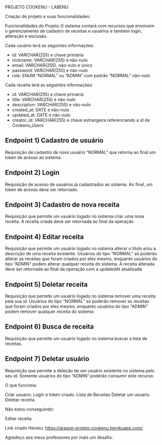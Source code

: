 PROJETO COOKENU - LABENU

Criação de projeto e suas funcionalidades:


Funcionalidades do Projeto
O sistema contará com recursos que envolvem o gerenciamento de cadastro de receitas e usuarios e também login, alteração e exclusão.

Cada usuário terá as seguintes informações:

- id: VARCHAR(255) e chave primária
- nickname: VARCHAR(255) e não-nulo
- email: VARCHAR(255), não-nulo e único
- password: VARCHAR(255) e não-nulo
- role: ENUM “NORMAL” ou “ADMIN” com padrão “NORMAL” não-nulo

Cada receita  terá as seguintes informações:

- id: VARCHAR(255) e chave primária
- title: VARCHAR(255) e não-nulo
- description: VARCHAR(255) e não-nulo
- created_at: DATE e não-nulo
- updated_at: DATE e não-nulo
- creator_id: VARCHAR(255) e chave estrangeira referenciando a id de Cookenu_Users



## Endpoint 1) Cadastro de usuário

Requisição de cadastro de novo usuário “NORMAL” que retorna ao final um token de acesso ao sistema.


## Endpoint 2) Login

Requisição de acesso de usuários já cadastrados ao sistema. Ao final, um token de acesso deve ser retornado.

## Endpoint 3) Cadastro de nova receita

Requisição que permite um usuário logado no sistema criar uma nova receita. A receita criada deve ser retornada ao final da operação

## Endpoint 4) Editar receita

Requisição que permite um usuário logado no sistema alterar o título e/ou a descrição de uma receita existente. Usuários do tipo “NORMAL” só poderão alterar as receitas que foram criados por eles mesmo, enquanto usuários do tipo “ADMIN” podem alterar qualquer receita do sistema. A receita alterada deve ser retornada ao final da operação com a updatedAt atualizada.

## Endpoint 5) Deletar receita

Requisição que permite um usuário logado no sistema remover uma receita pela sua id. Usuários do tipo “NORMAL” só poderão remover as receitas que foram criados por eles mesmo, enquanto usuários do tipo “ADMIN” podem remover qualquer receita do sistema.

## Endpoint 6) Busca de receita

Requisição que permite um usuário logado no sistema buscar a lista de receitas.

## Endpoint 7) Deletar usuário

Requisição que permite a deleção de um usuário existente no sistema pelo seu id. Somente usuários do tipo “ADMIN” poderão consumir este recurso.




O que funciona:

Criar usuario.
Login e token criado.
Lista de Receitas 
Deletar um usuario.
Deletar receita.

Não estou conseguindo:

Editar receita.



Link criado Heroku: https://aragon-projeto-cookenu.herokuapp.com/





Agradeço aos meus professores por mais um desafio.